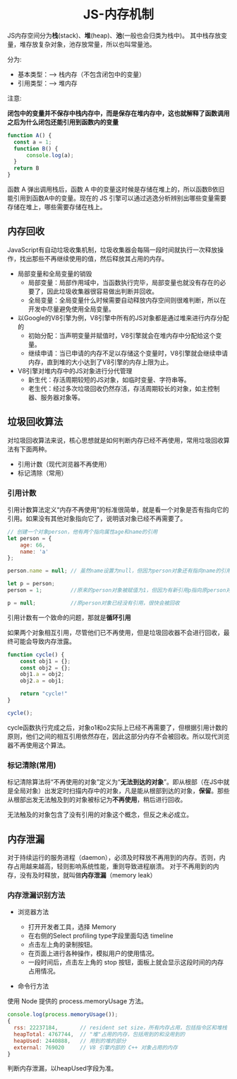 # <center>JS-内存机制</center>

JS内存空间分为**栈**(stack)、**堆**(heap)、**池**(一般也会归类为栈中)。 其中栈存放变量，堆存放复杂对象，池存放常量，所以也叫常量池。

分为:  

- 基本类型：--> 栈内存（不包含闭包中的变量）
- 引用类型：--> 堆内存

注意: 

**闭包中的变量并不保存中栈内存中，而是保存在堆内存中，这也就解释了函数调用之后为什么闭包还能引用到函数内的变量**

```js
function A() {
  const a = 1;
  function B() {
      console.log(a);
  }
  return B
}
```
函数 A 弹出调用栈后，函数 A 中的变量这时候是存储在堆上的，所以函数B依旧能引用到函数A中的变量。现在的 JS 引擎可以通过逃逸分析辨别出哪些变量需要存储在堆上，哪些需要存储在栈上。


## 内存回收
JavaScript有自动垃圾收集机制，垃圾收集器会每隔一段时间就执行一次释放操作，找出那些不再继续使用的值，然后释放其占用的内存。

- 局部变量和全局变量的销毁
	- 局部变量：局部作用域中，当函数执行完毕，局部变量也就没有存在的必要了，因此垃圾收集器很容易做出判断并回收。
	- 全局变量：全局变量什么时候需要自动释放内存空间则很难判断，所以在开发中尽量避免使用全局变量。
- 以Google的V8引擎为例，V8引擎中所有的JS对象都是通过堆来进行内存分配的
	- 初始分配：当声明变量并赋值时，V8引擎就会在堆内存中分配给这个变量。
	- 继续申请：当已申请的内存不足以存储这个变量时，V8引擎就会继续申请内存，直到堆的大小达到了V8引擎的内存上限为止。
- V8引擎对堆内存中的JS对象进行分代管理
	- 新生代：存活周期较短的JS对象，如临时变量、字符串等。
	- 老生代：经过多次垃圾回收仍然存活，存活周期较长的对象，如主控制器、服务器对象等。

## 垃圾回收算法
对垃圾回收算法来说，核心思想就是如何判断内存已经不再使用，常用垃圾回收算法有下面两种。

- 引用计数（现代浏览器不再使用）
- 标记清除（常用）

### 引用计数

引用计数算法定义“内存不再使用”的标准很简单，就是看一个对象是否有指向它的引用。如果没有其他对象指向它了，说明该对象已经不再需要了。

```js
// 创建一个对象person，他有两个指向属性age和name的引用
let person = {
    age: 66,
    name: 'a'
};

person.name = null; // 虽然name设置为null，但因为person对象还有指向name的引用，因此name不会回收

let p = person; 
person = 1;         //原来的person对象被赋值为1，但因为有新引用p指向原person对象，因此它不会被回收

p = null;           //原person对象已经没有引用，很快会被回收
```
引用计数有一个致命的问题，那就是**循环引用**

如果两个对象相互引用，尽管他们已不再使用，但是垃圾回收器不会进行回收，最终可能会导致内存泄露。

```js
function cycle() {
    const obj1 = {};
    const obj2 = {};
    obj1.a = obj2;
    obj2.a = obj1; 

    return "cycle!"
}

cycle();
```

cycle函数执行完成之后，对象o1和o2实际上已经不再需要了，但根据引用计数的原则，他们之间的相互引用依然存在，因此这部分内存不会被回收。所以现代浏览器不再使用这个算法。


### 标记清除(常用)

标记清除算法将“不再使用的对象”定义为“**无法到达的对象**”。即从根部（在JS中就是全局对象）出发定时扫描内存中的对象，凡是能从根部到达的对象，**保留**。那些从根部出发无法触及到的对象被标记为**不再使用**，稍后进行回收。

无法触及的对象包含了没有引用的对象这个概念，但反之未必成立。


## 内存泄漏

对于持续运行的服务进程（daemon），必须及时释放不再用到的内存。否则，内存占用越来越高，轻则影响系统性能，重则导致进程崩溃。 对于不再用到的内存，没有及时释放，就叫做**内存泄漏**（memory leak）

### 内存泄漏识别方法

- 浏览器方法
	- 打开开发者工具，选择 Memory
	- 在右侧的Select profiling type字段里面勾选 timeline
	- 点击左上角的录制按钮。
	- 在页面上进行各种操作，模拟用户的使用情况。
	- 一段时间后，点击左上角的 stop 按钮，面板上就会显示这段时间的内存占用情况。

- 命令行方法

使用 Node 提供的 process.memoryUsage 方法。

```js
console.log(process.memoryUsage());
{
  rss: 22237184,       // resident set size，所有内存占用，包括指令区和堆栈
  heapTotal: 4767744,  // "堆"占用的内存，包括用到的和没用到的
  heapUsed: 2440888,   // 用到的堆的部分
  external: 769020     // V8 引擎内部的 C++ 对象占用的内存
}
```
判断内存泄漏，以heapUsed字段为准。
